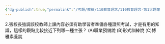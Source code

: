 ```yaml
---
{"dg-publish":true,"permalink":"/考題/教檢/110教育理念/110教育理念-第1大題第2題/","tags":["考題","題目","未完"]}
---
```


2.張校長強調該校教師上課內容必須有助學習者準備各種證照考試，才是有用的知識，這樣的觀點比較接近下列哪一種主張？ 
(A)職業預備說 
(B)形式訓練說 
(C)博雅素養說 
